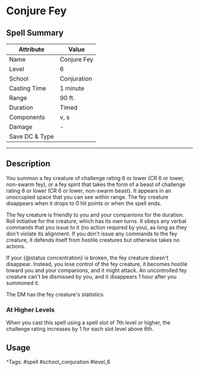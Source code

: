 # Conjure Fey

## Spell Summary

| Attribute        | Value                  |
|------------------|------------------------|
| Name             | Conjure Fey                 |
| Level            | 6                |
| School           | Conjuration          |
| Casting Time     | 1 minute              |
| Range            | 90 ft.            |
| Duration         | Timed             |
| Components       | v, s             |
| Damage           | -               |
| Save DC & Type   |              |

---

## Description

You summon a fey creature of challenge rating 6 or lower (CR 6 or lower, non-swarm fey), or a fey spirit that takes the form of a beast of challenge rating 6 or lower (CR 6 or lower, non-swarm beast). It appears in an unoccupied space that you can see within range. The fey creature disappears when it drops to 0 hit points or when the spell ends.

The fey creature is friendly to you and your companions for the duration. Roll initiative for the creature, which has its own turns. It obeys any verbal commands that you issue to it (no action required by you), as long as they don't violate its alignment. If you don't issue any commands to the fey creature, it defends itself from hostile creatures but otherwise takes no actions.

If your {@status concentration} is broken, the fey creature doesn't disappear. Instead, you lose control of the fey creature, it becomes hostile toward you and your companions, and it might attack. An uncontrolled fey creature can't be dismissed by you, and it disappears 1 hour after you summoned it.

The DM has the fey creature's statistics.

### At Higher Levels
When you cast this spell using a spell slot of 7th level or higher, the challenge rating increases by 1 for each slot level above 6th.

## Usage


^Tags: #spell #school_conjuration #level_6